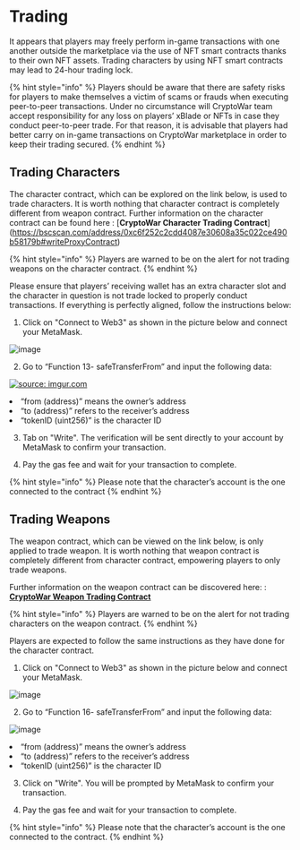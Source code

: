 # Trading

It appears that players may freely perform in-game transactions with one another outside the marketplace via the use of NFT smart contracts thanks to their own NFT assets. Trading characters by using NFT smart contracts may lead to 24-hour trading lock.

{% hint style="info" %}
Players should be aware that there are safety risks for players to make themselves a victim of scams or frauds when executing peer-to-peer transactions. Under no circumstance will CryptoWar team accept responsibility for any loss on players’ xBlade or NFTs in case they conduct peer-to-peer trade. For that reason, it is advisable that players had better carry on in-game transactions on CryptoWar marketplace in order to keep their trading secured. 
{% endhint %}

## Trading Characters

The character contract, which can be explored on the link below, is used to trade characters. It is worth nothing that character contract is completely different from weapon contract.
Further information on the character contract can be found here : [**CryptoWar Character Trading Contract**]
(https://bscscan.com/address/0xc6f252c2cdd4087e30608a35c022ce490b58179b#writeProxyContract)

{% hint style="info" %}
Players are warned to be on the alert for not trading weapons on the character contract.
{% endhint %}

Please ensure that players’ receiving wallet has an extra character slot and the character in question is not trade locked to properly conduct transactions. If everything is perfectly aligned, follow the instructions below:  

1. Click on "Connect to Web3" as shown in the picture below and connect your MetaMask.

![image](https://user-images.githubusercontent.com/90205972/136993577-fb30e73c-ac5c-4c66-b9e8-fe607bb76b51.png)

2. Go to “Function 13- safeTransferFrom” and input the following data:

<a href="https://imgur.com/JtM1RcX"><img src="https://i.imgur.com/JtM1RcX.png" title="source: imgur.com" /></a>

<li>“from (address)” means the owner’s address </li>

<li>“to (address)” refers to the receiver’s address</li>

<li>“tokenID (uint256)” is the character ID </li>

3. Tab on "Write". The verification will be sent directly to your account by MetaMask to confirm your transaction.
 
4. Pay the gas fee and wait for your transaction to complete.

{% hint style="info" %}
Please note that the character’s account is the one connected to the contract
{% endhint %}

## Trading Weapons

The weapon contract, which can be viewed on the link below, is only applied to trade weapon. It is worth nothing that weapon contract is completely different from character contract, empowering players to only trade weapons.

Further information on the weapon contract can be discovered here:  : [**CryptoWar Weapon Trading Contract**](https://bscscan.com/address/0x7e091b0a220356b157131c831258a9c98ac8031a#writeProxyContract)

{% hint style="info" %}
Players are warned to be on the alert for not trading characters on the weapon contract.
{% endhint %}

Players are expected to follow the same instructions as they have done for the character contract. 

1. Click on "Connect to Web3" as shown in the picture below and connect your MetaMask.

![image](https://user-images.githubusercontent.com/90205972/136999644-d6fe3f97-fb3b-4b20-bef9-353f3427c17d.png)

2. Go to “Function 16- safeTransferFrom” and input the following data:

![image](https://user-images.githubusercontent.com/43546617/127622676-72634467-cb7a-4138-81a2-d949b9f477c9.png)

<li>“from (address)” means the owner’s address </li>

<li>“to (address)” refers to the receiver’s address</li>

<li>“tokenID (uint256)” is the character ID </li>

3. Click on "Write". You will be prompted by MetaMask to confirm your transaction.

4. Pay the gas fee and wait for your transaction to complete.

{% hint style="info" %}
Please note that the character’s account is the one connected to the contract.
{% endhint %}

